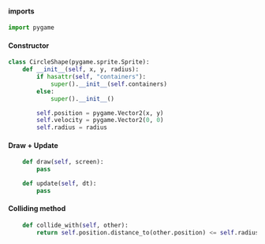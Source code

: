 #### imports

``` python
import pygame
```

#### Constructor

``` python
class CircleShape(pygame.sprite.Sprite):
	def __init__(self, x, y, radius):
		if hasattr(self, "containers"):
			super().__init__(self.containers)
		else: 
			super().__init__()

		self.position = pygame.Vector2(x, y)
		self.velocity = pygame.Vector2(0, 0)
		self.radius = radius
```

#### Draw + Update

``` python
	def draw(self, screen):
		pass

	def update(self, dt):
		pass
```

#### Colliding method

``` python
	def collide_with(self, other):
		return self.position.distance_to(other.position) <= self.radius + other.radius
```